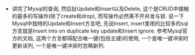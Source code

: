 - 讲完了Mysql的查询, 然后扯Update和Insert以及Delete, 这个是CRUD中接触的最多的写操作(除了create和drop), 而写操作必然离不开并发与锁.  说一下Mysql中独特的Update和Insert方言吧, 先说Insert, insert里用的比较多的sql方言就是Insert into on duplicate key update和Insert ignore. 参考Mysql官方的文档, 这两个方言都得配合唯一键(包括主键)的使用, 一个是唯一键冲突时更新该列, 一个是唯一键冲突时忽略新列.